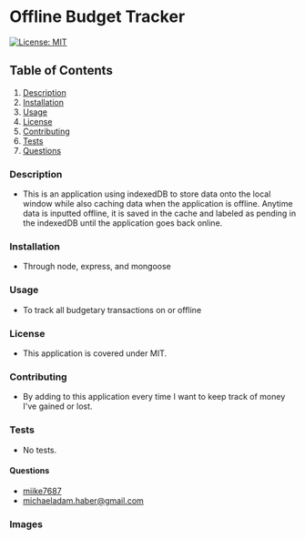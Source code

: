 # Offline Budget Tracker

[![License: MIT](https://img.shields.io/badge/License-MIT-yellow.svg)](https://opensource.org/licenses/MIT)

## Table of Contents

1. [Description](#description)
2. [Installation](#installation)
3. [Usage](#usage)
4. [License](#license)
5. [Contributing](#contributing)
6. [Tests](#tests)
7. [Questions](#questions)

### Description

- This is an application using indexedDB to store data onto the local window while also caching data when the application is offline. Anytime data is inputted offline, it is saved in the cache and labeled as pending in the indexedDB until the application goes back online.

### Installation

- Through node, express, and mongoose

### Usage

- To track all budgetary transactions on or offline

### License

- This application is covered under MIT.

### Contributing

- By adding to this application every time I want to keep track of money I've gained or lost.

### Tests

- No tests.

#### Questions

- [miike7687](https://github.com/miike7687)
- michaeladam.haber@gmail.com

### Images
